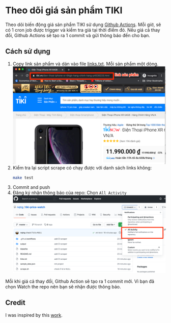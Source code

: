 # Theo dõi giá sản phẩm TIKI

Theo dõi biến động giá sản phẩm TIKI sử dụng [Github Actions](https://github.com/features/actions). Mỗi giờ, sẽ có 1 cron job được trigger và kiểm tra giá tại thời điểm đó. Nếu giá cả thay đổi, Github Actions sẽ tạo ra 1 commit và gửi thông báo đến cho bạn.

## Cách sử dụng
1. Copy link sản phẩm và dán vào file [links.txt](https://github.com/nqtrg/tiki-price-watch/blob/master/links.txt). Mỗi sản phẩm một dòng.
    ![link sản phẩm](screenshot/link_screenshot.png)
1. Kiểm tra lại script scrape có chạy được với danh sách links không:
    ```bash
    make test
    ```
2. Commit and push
3. Đăng ký nhận thông báo của repo: Chọn `All Activity`
    ![nhận thông báo](screenshot/watch_screenshot.png)

Mỗi khi giá cả thay đổi, Github Action sẽ tạo ra 1 commit mới. Vì bạn đã chọn Watch the repo nên bạn sẽ nhận được thông báo.

## Credit
I was inspired by this [work](https://github.com/simonw/ca-fires-history).
